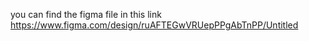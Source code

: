 you can find the figma file in this link https://www.figma.com/design/ruAFTEGwVRUepPPgAbTnPP/Untitled
